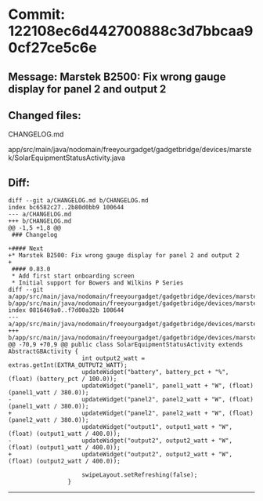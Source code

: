 # Commit: 122108ec6d442700888c3d7bbcaa90cf27ce5c6e
## Message: Marstek B2500: Fix wrong gauge display for panel 2 and output 2
## Changed files:
CHANGELOG.md

app/src/main/java/nodomain/freeyourgadget/gadgetbridge/devices/marstek/SolarEquipmentStatusActivity.java

## Diff:
```
diff --git a/CHANGELOG.md b/CHANGELOG.md
index bc6582c27..2b80d0bb9 100644
--- a/CHANGELOG.md
+++ b/CHANGELOG.md
@@ -1,5 +1,8 @@
 ### Changelog
 
+#### Next
+* Marstek B2500: Fix wrong gauge display for panel 2 and output 2
+
 #### 0.83.0
 * Add first start onboarding screen
 * Initial support for Bowers and Wilkins P Series
diff --git a/app/src/main/java/nodomain/freeyourgadget/gadgetbridge/devices/marstek/SolarEquipmentStatusActivity.java b/app/src/main/java/nodomain/freeyourgadget/gadgetbridge/devices/marstek/SolarEquipmentStatusActivity.java
index 0816469a0..f7d00a32b 100644
--- a/app/src/main/java/nodomain/freeyourgadget/gadgetbridge/devices/marstek/SolarEquipmentStatusActivity.java
+++ b/app/src/main/java/nodomain/freeyourgadget/gadgetbridge/devices/marstek/SolarEquipmentStatusActivity.java
@@ -70,9 +70,9 @@ public class SolarEquipmentStatusActivity extends AbstractGBActivity {
                     int output2_watt = extras.getInt(EXTRA_OUTPUT2_WATT);
                     updateWidget("battery", battery_pct + "%", (float) (battery_pct / 100.0));
                     updateWidget("panel1", panel1_watt + "W", (float) (panel1_watt / 380.0));
-                    updateWidget("panel2", panel2_watt + "W", (float) (panel1_watt / 380.0));
+                    updateWidget("panel2", panel2_watt + "W", (float) (panel2_watt / 380.0));
                     updateWidget("output1", output1_watt + "W", (float) (output1_watt / 400.0));
-                    updateWidget("output2", output2_watt + "W", (float) (output1_watt / 400.0));
+                    updateWidget("output2", output2_watt + "W", (float) (output2_watt / 400.0));
 
                     swipeLayout.setRefreshing(false);
                 }
```
-----------------------------------
